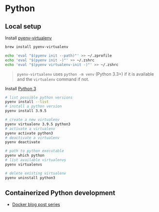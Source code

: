 # Python

## Local setup

Install [pyenv-virtualenv](https://github.com/pyenv/pyenv-virtualenv)
```sh
brew install pyenv-virtualenv

echo 'eval "$(pyenv init --path)"' >> ~/.zprofile
echo 'eval "$(pyenv init -)"' >> ~/.zshrc
echo 'eval "$(pyenv virtualenv-init -)"' >> ~/.zshrc
```

> `pyenv-virtualenv` uses `python -m venv` (Python 3.3+) if it is available and the `virtualenv` command if not.

Install [Python 3]()
```sh
# list possible python versions
pyenv install --list
# install a python version
pyenv install 3.9.5

# create a new virtualenv
pyenv virtualenv 3.9.5 python3
# activate a virtualenv
pyenv activate python3
# deactivate a virtualenv
pyenv deactivate

# path to python executable
pyenv which python
# list available virtualenvs
pyenv virtualenvs

# delete existing virtualenv
pyenv uninstall python3
```

## Containerized Python development

- [Docker blog post series](https://www.docker.com/blog/tag/python-env-series/)